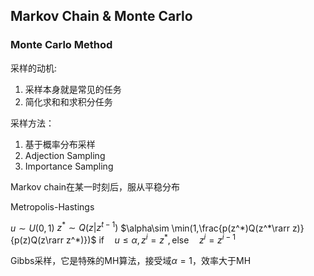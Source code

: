 ## Markov Chain & Monte Carlo

### Monte Carlo Method

采样的动机:

1. 采样本身就是常见的任务
2. 简化求和和求积分任务

采样方法：

1. 基于概率分布采样
2. Adjection Sampling
3. Importance Sampling


Markov chain在某一时刻后，服从平稳分布

Metropolis-Hastings

$u \sim U(0,1)$
$z^*\sim Q(z|z^{t-1})$
$\alpha\sim \min(1,\frac{p(z^*)Q(z^*\rarr z)}{p(z)Q(z\rarr z^*)})$
$\text{if}\quad u\leq \alpha,z^i=z^*,\text{else} \quad z^i=z^{i-1}$

Gibbs采样，它是特殊的MH算法，接受域$\alpha=1$，效率大于MH